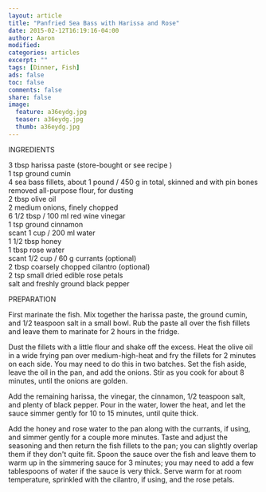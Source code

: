 ```yaml
---
layout: article
title: "Panfried Sea Bass with Harissa and Rose"
date: 2015-02-12T16:19:16-04:00
author: Aaron
modified:
categories: articles
excerpt: ""
tags: [Dinner, Fish]
ads: false
toc: false
comments: false
share: false
image:
  feature: a36eydg.jpg
  teaser: a36eydg.jpg
  thumb: a36eydg.jpg
---
```


INGREDIENTS

3 tbsp harissa paste (store-bought or see recipe )  
1 tsp ground cumin  
4 sea bass fillets, about 1 pound / 450 g in total, skinned and with pin bones removed
all-purpose flour, for dusting  
2 tbsp olive oil  
2 medium onions, finely chopped  
6 1/2 tbsp / 100 ml red wine vinegar  
1 tsp ground cinnamon  
scant 1 cup / 200 ml water  
1 1/2 tbsp honey  
1 tbsp rose water  
scant 1/2 cup / 60 g currants (optional)  
2 tbsp coarsely chopped cilantro (optional)  
2 tsp small dried edible rose petals  
salt and freshly ground black pepper  

PREPARATION

First marinate the fish. Mix together the harissa paste, the ground cumin, and 1/2 teaspoon salt in a small bowl. Rub the paste all over the fish fillets and leave them to marinate for 2 hours in the fridge.

Dust the fillets with a little flour and shake off the excess. Heat the olive oil in a wide frying pan over medium-high-heat and fry the fillets for 2 minutes on each side. You may need to do this in two batches. Set the fish aside, leave the oil in the pan, and add the onions. Stir as you cook for about 8 minutes, until the onions are golden.

Add the remaining harissa, the vinegar, the cinnamon, 1/2 teaspoon salt, and plenty of black pepper. Pour in the water, lower the heat, and let the sauce simmer gently for 10 to 15 minutes, until quite thick.

Add the honey and rose water to the pan along with the currants, if using, and simmer gently for a couple more minutes. Taste and adjust the seasoning and then return the fish fillets to the pan; you can slightly overlap them if they don't quite fit. Spoon the sauce over the fish and leave them to warm up in the simmering sauce for 3 minutes; you may need to add a few tablespoons of water if the sauce is very thick. Serve warm for at room temperature, sprinkled with the cilantro, if using, and the rose petals.